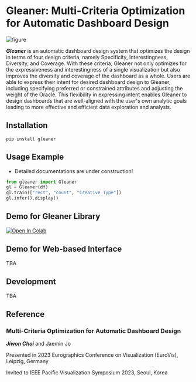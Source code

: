 # Gleaner: Multi-Criteria Optimization for Automatic Dashboard Design

![figure](https://user-images.githubusercontent.com/2310571/236782548-6976a025-f97e-443f-8e07-50e5d442890e.png)

**_Gleaner_** is an automatic dashboard design system that optimizes the design in terms of four design criteria, namely Specificity, Interestingness, Diversity, and Coverage. With these criteria, Gleaner not only optimizes for the expressiveness and interestingness of a single visualization but also improves the diversity and coverage of the dashboard as a whole. Users are able to express their intent for desired dashboard design to Gleaner, including specifying preferred or constrained attributes and adjusting the weight of the Oracle. This flexibility in expressing intent enables Gleaner to design dashboards that are well-aligned with the user's own analytic goals leading to more effective and efficient data exploration and analysis.

## Installation

```
pip install gleaner
```

## Usage Example

- Detailed documentations are under construction!

```python
from gleaner import Gleaner
gl = Gleaner(df)
gl.train(["rect", "count", "Creative_Type"])
gl.infer().display()
```

## Demo for Gleaner Library

[![Open In Colab](https://colab.research.google.com/assets/colab-badge.svg)](https://colab.research.google.com/drive/12_Wm74nT2_X9zJlV0PJ0SeEVhyOc0eUf)

## Demo for Web-based Interface

TBA

## Development

TBA

## Reference

### Multi-Criteria Optimization for Automatic Dashboard Design

**_Jiwon Choi_** and Jaemin Jo

Presented in 2023 Eurographics Conference on Visualization (EuroVis), Leipzig, Germany

Invited to IEEE Pacific Visualization Symposium 2023, Seoul, Korea
